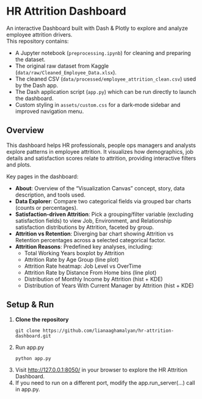 # HR Attrition Dashboard

An interactive Dashboard built with Dash & Plotly to explore and analyze employee attrition drivers.  
This repository contains:
- A Jupyter notebook (`preprocessing.ipynb`) for cleaning and preparing the dataset.
- The original raw dataset from Kaggle (`data/raw/Cleaned_Employee_Data.xlsx`).
- The cleaned CSV (`data/processed/employee_attrition_clean.csv`) used by the Dash app.
- The Dash application script (`app.py`) which can be run directly to launch the dashboard.
- Custom styling in `assets/custom.css` for a dark‐mode sidebar and improved navigation menu.  


## Overview

This dashboard helps HR professionals, people ops managers and analysts explore patterns in employee attrition. It visualizes how demographics, job details and satisfaction scores relate to attrition, providing interactive filters and plots.

Key pages in the dashboard:

- **About**: Overview of the “Visualization Canvas” concept, story, data description, and tools used.
- **Data Explorer**: Compare two categorical fields via grouped bar charts (counts or percentages).
- **Satisfaction-driven Attrition**: Pick a grouping/filter variable (excluding satisfaction fields) to view Job, Environment, and Relationship satisfaction distributions by Attrition, faceted by group.
- **Attrition vs Retention**: Diverging bar chart showing Attrition vs Retention percentages across a selected categorical factor.
- **Attrition Reasons**: Predefined key analyses, including:
  - Total Working Years boxplot by Attrition
  - Attrition Rate by Age Group (line plot)
  - Attrition Rate heatmap: Job Level vs OverTime
  - Attrition Rate by Distance From Home bins (line plot)
  - Distribution of Monthly Income by Attrition (hist + KDE)
  - Distribution of Years With Current Manager by Attrition (hist + KDE)

## Setup & Run

1. **Clone the repository**  
   ```bash[
   git clone https://github.com/lianaaghamalyan/hr-attrition-dashboard.git
   ```
2. Run app.py
   ```bash[
   python app.py 
   ```
3. Visit http://127.0.0.1:8050/ in your browser to explore the HR Attrition Dashboard.
4. If you need to run on a different port, modify the app.run_server(...) call in app.py.
